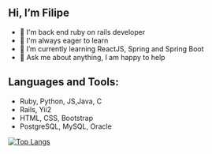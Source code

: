 ## Hi, I’m Filipe

- :gem: I'm back end ruby on rails developer
- 🔭 I'm always eager to learn
- 🌱 I’m currently learning ReactJS, Spring and Spring Boot
- 💬 Ask me about anything, I am happy to help

## Languages and Tools:

* Ruby, Python, JS,Java, C
* Rails, Yii2
* HTML, CSS, Bootstrap
* PostgreSQL, MySQL, Oracle
 

[![Top Langs](https://github-readme-stats.vercel.app/api/top-langs/?username=filipebeserramaia&theme=dark&layout=compact)](https://github.com/anuraghazra/github-readme-stats)



